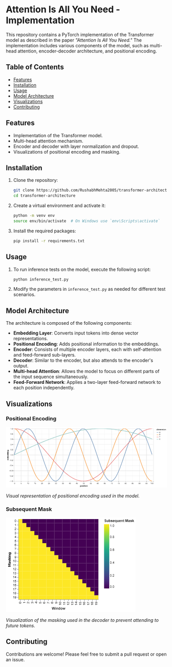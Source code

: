# Attention Is All You Need - Implementation

This repository contains a PyTorch implementation of the Transformer model as described in the paper *"Attention Is All You Need."* The implementation includes various components of the model, such as multi-head attention, encoder-decoder architecture, and positional encoding.

## Table of Contents

- [Features](#features)
- [Installation](#installation)
- [Usage](#usage)
- [Model Architecture](#model-architecture)
- [Visualizations](#visualizations)
- [Contributing](#contributing)

## Features

- Implementation of the Transformer model.
- Multi-head attention mechanism.
- Encoder and decoder with layer normalization and dropout.
- Visualizations of positional encoding and masking.

## Installation

1. Clone the repository:

   ```bash
   git clone https://github.com/RushabhMehta2005/transformer-architecture.git
   cd transformer-architecture
   ```

2. Create a virtual environment and activate it:

   ```bash
   python -m venv env
   source env/bin/activate  # On Windows use `env\Scripts\activate`
   ```

3. Install the required packages:

   ```bash
   pip install -r requirements.txt
   ```

## Usage

1. To run inference tests on the model, execute the following script:

   ```bash
   python inference_test.py
   ```

2. Modify the parameters in `inference_test.py` as needed for different test scenarios.

## Model Architecture

The architecture is composed of the following components:

- **Embedding Layer**: Converts input tokens into dense vector representations.
- **Positional Encoding**: Adds positional information to the embeddings.
- **Encoder**: Consists of multiple encoder layers, each with self-attention and feed-forward sub-layers.
- **Decoder**: Similar to the encoder, but also attends to the encoder's output.
- **Multi-head Attention**: Allows the model to focus on different parts of the input sequence simultaneously.
- **Feed-Forward Network**: Applies a two-layer feed-forward network to each position independently.

## Visualizations

### Positional Encoding

![Positional Encoding](visualisation/positional_encoding_visualised.png)

*Visual representation of positional encoding used in the model.*

### Subsequent Mask

![Subsequent Mask](visualisation/masking_visualised.png)

*Visualization of the masking used in the decoder to prevent attending to future tokens.*

## Contributing

Contributions are welcome! Please feel free to submit a pull request or open an issue.
